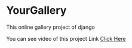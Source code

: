 # YourGallery
This online gallery project of django

You can see video of this project Link <a href="https://www.youtube.com/watch?v=EZaZfmOqefE">Click Here</a>
